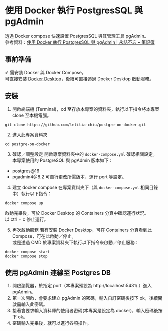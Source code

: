 # 使用 Docker 執行 PostgresSQL 與 pgAdmin
透過 Docker compose 快速設置 PostgresSQL 與其管理工具 pgAdmin。  
參考資料：[使用 Docker 執行 PostgresSQL 與 pgAdmin | 永誌不忘 • 筆記簿](https://calvinegs.github.io/posts/docker-postgres-pgadmin/)

## 事前準備
✔ 需安裝 Docker 與 Docker Compose。  
可直接安裝 [Docker Desktop](https://www.docker.com/products/docker-desktop/)，後續可直接透過 Docker Desktop 啟動服務。

## 安裝
1. 開啟終端機 (Terminal)，cd 至存放本專案的資料夾，執行以下指令將本專案 clone 至本機電腦。

```
git clone https://github.com/letitia-chiu/postgre-on-docker.git
```

2. 進入此專案資料夾

```
cd postgre-on-docker
```
3. 確認／調整設定
開啟專案資料夾中的 `docker-compose.yml` 確認相關設定。  
本專案使用的 PostgreSQL 與 pgAdmin 版本如下：
- postgres@16
- pgadmin4＠8.2
可自行更改所需版本、運行 port 等設定。

4. 建立 docker compose
在專案資料夾下（與 `docker-compose.yml` 相同目錄中）執行以下指令：
```
docker compose up
```
啟動完畢後，可於 Docker Desktop 的 Containers 分頁中確認運行狀況。  
以 ctrl + c 停止運行。

5. 再次啟動服務
若有安裝 Docker Desktop，可在 Containers 分頁看到此 Compose，可在此啟動／停止。  
或是透過 CMD 於專案資料夾下執行以下指令來啟動／停止服務：
```
docker compose start
docker compose stop
```

## 使用 pgAdmin 連線至 Postgres DB
1. 開啟瀏覽器，於指定 port（本專案預設為 http://localhost:5431/ ）進入 pgAdmin。
2. 第一次開啟，會要求建立 pgAdmin 的密碼，輸入自訂密碼後按下 ok，後續開啟需輸入此密碼。
3. 接著會要求輸入資料庫的使用者密碼(本專案是設定為 docker)，輸入密碼後按下 ok。
4. 密碼輸入完畢後，就可以進行各項操作。